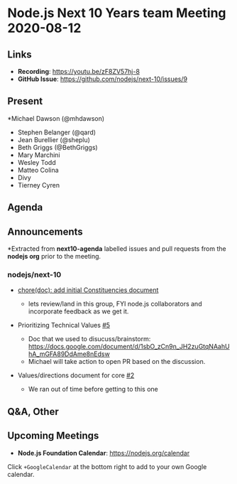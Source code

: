 ﻿# Node.js  Next 10 Years team Meeting 2020-08-12

## Links

* **Recording**: https://youtu.be/zF8ZV57hj-8
* **GitHub Issue**: https://github.com/nodejs/next-10/issues/9

## Present

*Michael Dawson (@mhdawson)
* Stephen Belanger (@qard)
* Jean Burellier (@sheplu)
* Beth Griggs (@BethGriggs)
* Mary Marchini
* Wesley Todd 
* Matteo Colina
* Divy
* Tierney Cyren 

## Agenda


## Announcements
 
*Extracted from **next10-agenda** labelled issues and pull requests from the **nodejs org** prior to the meeting.


### nodejs/next-10


* [chore(doc): add initial Constituencies document](https://github.com/nodejs/next-10/pull/7)
  * lets review/land in this group, FYI node.js collaborators and incorporate feedback as we get
    it.

* Prioritizing Technical Values [#5](https://github.com/nodejs/next-10/issues/5)

  * Doc that we used to disucuss/brainstorm: https://docs.google.com/document/d/1sbO_zCn9n_JH2zuGtqNAahUhA_mGFA89DdAme8nEdsw
  * Michael will take action to open PR based on the discussion.

* Values/directions document for core [#2](https://github.com/nodejs/next-10/issues/2)
  * We ran out of time before getting to this one

## Q&A, Other

## Upcoming Meetings

* **Node.js Foundation Calendar**: https://nodejs.org/calendar


Click `+GoogleCalendar` at the bottom right to add to your own Google calendar.
